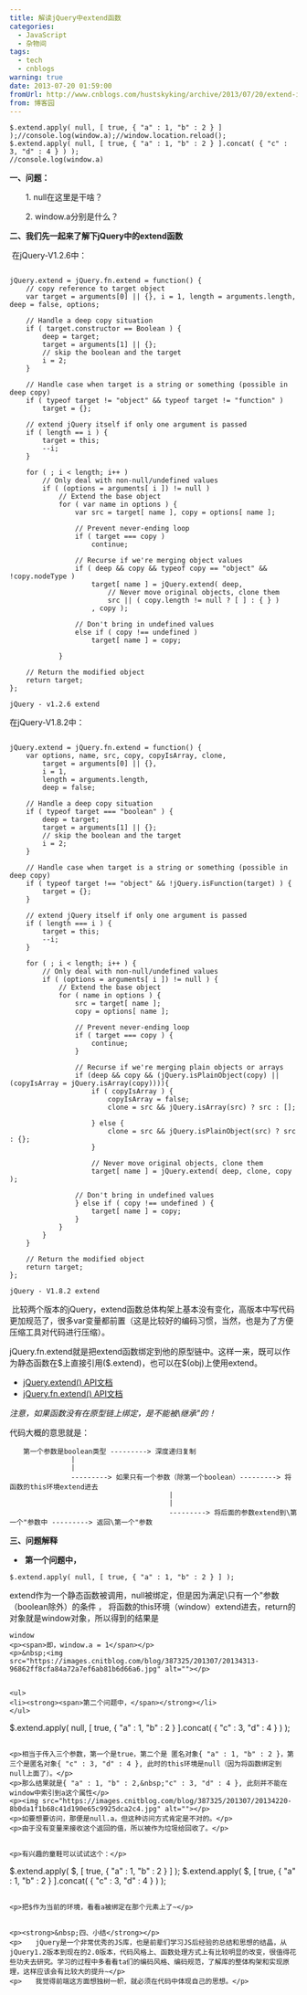 ```yaml
---
title: 解读jQuery中extend函数
categories:
  - JavaScript
  - 杂物间
tags:
  - tech
  - cnblogs
warning: true
date: 2013-07-20 01:59:00
fromUrl: http://www.cnblogs.com/hustskyking/archive/2013/07/20/extend-in-jQuery.html
from: 博客园
---
```




```
$.extend.apply( null, [ true, { "a" : 1, "b" : 2 } ] );//console.log(window.a);//window.location.reload();
$.extend.apply( null, [ true, { "a" : 1, "b" : 2 } ].concat( { "c" : 3, "d" : 4 } ) );
//console.log(window.a)

```

<p><strong>一、问题：</strong></p>
<p>　　1. null在这里是干啥？</p>
<p>　　2. window.a分别是什么？</p>


<p><strong>二、我们先一起来了解下jQuery中的extend函数</strong></p>
<p>&nbsp;在jQuery-V1.2.6中：</p>

```

jQuery.extend = jQuery.fn.extend = function() {
    // copy reference to target object
    var target = arguments[0] || {}, i = 1, length = arguments.length, deep = false, options;

    // Handle a deep copy situation
    if ( target.constructor == Boolean ) {
        deep = target;
        target = arguments[1] || {};
        // skip the boolean and the target
        i = 2;
    }

    // Handle case when target is a string or something (possible in deep copy)
    if ( typeof target != "object" && typeof target != "function" )
        target = {};

    // extend jQuery itself if only one argument is passed
    if ( length == i ) {
        target = this;
        --i;
    }

    for ( ; i < length; i++ )
        // Only deal with non-null/undefined values
        if ( (options = arguments[ i ]) != null )
            // Extend the base object
            for ( var name in options ) {
                var src = target[ name ], copy = options[ name ];

                // Prevent never-ending loop
                if ( target === copy )
                    continue;

                // Recurse if we're merging object values
                if ( deep && copy && typeof copy == "object" && !copy.nodeType )
                    target[ name ] = jQuery.extend( deep,
                        // Never move original objects, clone them
                        src || ( copy.length != null ? [ ] : { } )
                    , copy );

                // Don't bring in undefined values
                else if ( copy !== undefined )
                    target[ name ] = copy;

            }

    // Return the modified object
    return target;
};

jQuery - v1.2.6 extend
```



<p>在jQuery-V1.8.2中：</p>

```

jQuery.extend = jQuery.fn.extend = function() {
    var options, name, src, copy, copyIsArray, clone,
        target = arguments[0] || {},
        i = 1,
        length = arguments.length,
        deep = false;

    // Handle a deep copy situation
    if ( typeof target === "boolean" ) {
        deep = target;
        target = arguments[1] || {};
        // skip the boolean and the target
        i = 2;
    }

    // Handle case when target is a string or something (possible in deep copy)
    if ( typeof target !== "object" && !jQuery.isFunction(target) ) {
        target = {};
    }

    // extend jQuery itself if only one argument is passed
    if ( length === i ) {
        target = this;
        --i;
    }

    for ( ; i < length; i++ ) {
        // Only deal with non-null/undefined values
        if ( (options = arguments[ i ]) != null ) {
            // Extend the base object
            for ( name in options ) {
                src = target[ name ];
                copy = options[ name ];

                // Prevent never-ending loop
                if ( target === copy ) {
                    continue;
                }

                // Recurse if we're merging plain objects or arrays
                if (deep && copy && (jQuery.isPlainObject(copy) || (copyIsArray = jQuery.isArray(copy)))){
                    if ( copyIsArray ) {
                        copyIsArray = false;
                        clone = src && jQuery.isArray(src) ? src : [];

                    } else {
                        clone = src && jQuery.isPlainObject(src) ? src : {};
                    }

                    // Never move original objects, clone them
                    target[ name ] = jQuery.extend( deep, clone, copy );

                // Don't bring in undefined values
                } else if ( copy !== undefined ) {
                    target[ name ] = copy;
                }
            }
        }
    }

    // Return the modified object
    return target;
};

jQuery - V1.8.2 extend
```



<p>&nbsp;比较两个版本的jQuery，extend函数总体构架上基本没有变化，高版本中写代码更加规范了，很多var变量都前置（这是比较好的编码习惯，当然，也是为了方便压缩工具对代码进行压缩）。</p>
<p>jQuery.fn.extend就是把extend函数绑定到他的原型链中。这样一来，既可以作为静态函数在$上直接引用($.extend)，也可以在$(obj)上使用extend。</p>
<ul>
<li><a href="http://api.jquery.com/jQuery.extend/" target="_blank">jQuery.extend() API文档</a></li>
<li><a href="http://api.jquery.com/jQuery.fn.extend/" target="_blank">jQuery.fn.extend() API文档</a></li>
</ul>
<p><em>注意，如果函数没有在原型链上绑定，是不能被\继承"的！</em></p>


<p>代码大概的意思就是：</p>

```
　　第一个参数是boolean类型 ---------> 深度递归复制
               |
               |
               ---------> 如果只有一个参数（除第一个boolean）---------> 将函数的this环境extend进去
                                       |
                                       |
                                       ---------> 将后面的参数extend到\第一个"参数中 ---------> 返回\第一个"参数

```



<p><strong>三、问题解释</strong></p>
<ul>
<li><strong>&nbsp;第一个问题中，</strong></li>
</ul>

```
$.extend.apply( null, [ true, { "a" : 1, "b" : 2 } ] );

```

<p>extend作为一个静态函数被调用，null被绑定，但是因为满足\只有一个"参数（boolean除外）的条件 ， 将函数的this环境（window）extend进去，return的对象就是window对象，所以得到的结果是</p>

```
window 
<p><span>即，window.a = 1</span></p>
<p>&nbsp;<img src="https://images.cnitblog.com/blog/387325/201307/20134313-96862ff8cfa84a72a7ef6ab81b6d66a6.jpg" alt=""></p>


<ul>
<li><strong><span>第二个问题中，</span></strong></li>
</ul>

```
$.extend.apply( null, [ true, { "a" : 1, "b" : 2 } ].concat( { "c" : 3, "d" : 4 } ) );

```

<p>相当于传入三个参数，第一个是true，第二个是 匿名对象{ "a" : 1, "b" : 2 }，第三个是匿名对象{ "c" : 3, "d" : 4 }, 此时的this环境是null（因为将函数绑定到null上面了）。</p>
<p>那么结果就是{ "a" : 1, "b" : 2,&nbsp;"c" : 3, "d" : 4 }, 此刻并不能在window中索引到a这个属性</p>
<p><img src="https://images.cnitblog.com/blog/387325/201307/20134220-8b0da1f1b68c41d190e65c9925dca2c4.jpg" alt=""></p>
<p>如要想要访问，那便是null.a，但这种访问方式肯定是不对的。</p>
<p>由于没有变量来接收这个返回的值，所以被作为垃圾给回收了。</p>


<p>有兴趣的童鞋可以试试这个：</p>

```
$.extend.apply( $, [ true, { "a" : 1, "b" : 2 } ] );
$.extend.apply( $, [ true, { "a" : 1, "b" : 2 } ].concat( { "c" : 3, "d" : 4 } ) );

```

<p>把$作为当前的环境，看看a被绑定在那个元素上了~</p>


<p><strong>&nbsp;四、小结</strong></p>
<p>　　jQuery是一个非常优秀的JS库，也是前辈们学习JS后经验的总结和思想的结晶，从jQuery1.2版本到现在的2.0版本，代码风格上、函数处理方式上有比较明显的改变，很值得花些功夫去研究。学习的过程中多看看ta们的编码风格、编码规范，了解库的整体构架和实现原理，这样应该会有比较大的提升~</p>
<p>　　我觉得前端这方面想独树一帜，就必须在代码中体现自己的思想。</p>



